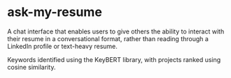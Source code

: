 # ask-my-resume

A chat interface that enables users to give others the ability to interact with their resume in a conversational format, rather than reading through a LinkedIn profile or text-heavy resume.

Keywords identified using the KeyBERT library, with projects ranked using cosine similarity.